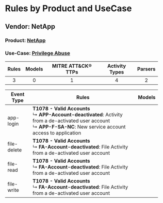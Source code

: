 Rules by Product and UseCase
============================
Vendor: NetApp
--------------
### Product: [NetApp](../ds_netapp_netapp.md)
### Use-Case: [Privilege Abuse](../../../../UseCases/uc_privilege_abuse.md)

| Rules | Models | MITRE ATT&CK® TTPs | Activity Types | Parsers |
|:-----:|:------:|:------------------:|:--------------:|:-------:|
|   3   |   0    |         1          |       4        |    2    |

| Event Type  | Rules    | Models |
| ---- | ---- | ------ |
| app-login   | <b>T1078 - Valid Accounts</b><br> ↳ <b>APP-Account-deactivated</b>: Activity from a de-activated user account<br> ↳ <b>APP-F-SA-NC</b>: New service account access to application |        |
| file-delete | <b>T1078 - Valid Accounts</b><br> ↳ <b>FA-Account-deactivated</b>: File Activity from a de-activated user account    |        |
| file-read   | <b>T1078 - Valid Accounts</b><br> ↳ <b>FA-Account-deactivated</b>: File Activity from a de-activated user account    |        |
| file-write  | <b>T1078 - Valid Accounts</b><br> ↳ <b>FA-Account-deactivated</b>: File Activity from a de-activated user account    |        |